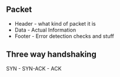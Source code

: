 ## Packet 
- Header - what kind of packet it is 
- Data - Actual Information
- Footer - Error detection checks and stuff

## Three way handshaking

SYN - SYN-ACK - ACK
